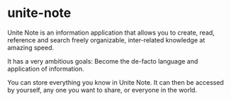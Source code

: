 # unite-note

Unite Note is an information application that allows you to create, read, reference and search freely organizable, inter-related knowledge at amazing speed.

It has a very ambitious goals: Become the de-facto language and application of information.

You can store everything you know in Unite Note. It can then be accessed by yourself, any one you want to share, or everyone in the world.

